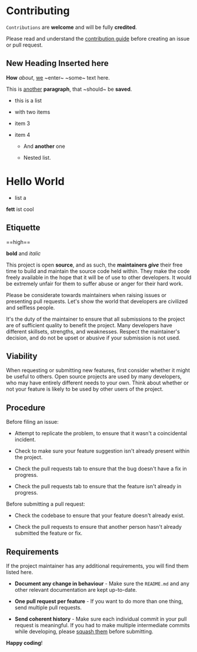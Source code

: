 # Contributing

`Contributions` are **welcome** and will be fully **credited**.

Please read and understand the [contribution guide](https://www.tiptap.dev/overview/contributing/) before creating an issue or pull request.

## New Heading Inserted here

**How** *about*, <u>we</u> ~enter~ ~some~ text here.

This is <u>another</u> **paragraph**, that ~should~ be **saved**.

* this is a list

* with two items

* item 3

* item 4

  * And **another** one

  * Nested list.

# Hello World

* list a

**fett** ist cool

## Etiquette

==high== 

**bold** and *italic* 

This project is open **source**, and as such, the **maintainers *give*** their free time to build and maintain the source code held within. They make the code freely available in the hope that it will be of use to other developers. It would be extremely unfair for them to suffer abuse or anger for their hard work.

Please be considerate towards maintainers when raising issues or presenting pull requests. Let's show the world that developers are civilized and selfless people.

It's the duty of the maintainer to ensure that all submissions to the project are of sufficient quality to benefit the project. Many developers have different skillsets, strengths, and weaknesses. Respect the maintainer's decision, and do not be upset or abusive if your submission is not used.

## Viability

When requesting or submitting new features, first consider whether it might be useful to others. Open source projects are used by many developers, who may have entirely different needs to your own. Think about whether or not your feature is likely to be used by other users of the project.

## Procedure

Before filing an issue:

* Attempt to replicate the problem, to ensure that it wasn't a coincidental incident.

* Check to make sure your feature suggestion isn't already present within the project.

* Check the pull requests tab to ensure that the bug doesn't have a fix in progress.

* Check the pull requests tab to ensure that the feature isn't already in progress.

Before submitting a pull request:

* Check the codebase to ensure that your feature doesn't already exist.

* Check the pull requests to ensure that another person hasn't already submitted the feature or fix.

## Requirements

If the project maintainer has any additional requirements, you will find them listed here.

* **Document any change in behaviour** - Make sure the `README.md` and any other relevant documentation are kept up-to-date.

* **One pull request per feature** - If you want to do more than one thing, send multiple pull requests.

* **Send coherent history** - Make sure each individual commit in your pull request is meaningful. If you had to make multiple intermediate commits while developing, please [squash them](https://www.git-scm.com/book/en/v2/Git-Tools-Rewriting-History#Changing-Multiple-Commit-Messages) before submitting.

**Happy coding**!